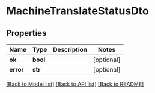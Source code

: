 # MachineTranslateStatusDto

## Properties
Name | Type | Description | Notes
------------ | ------------- | ------------- | -------------
**ok** | **bool** |  | [optional] 
**error** | **str** |  | [optional] 

[[Back to Model list]](../README.md#documentation-for-models) [[Back to API list]](../README.md#documentation-for-api-endpoints) [[Back to README]](../README.md)


